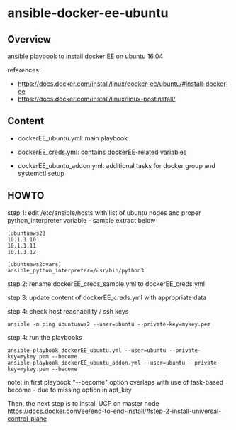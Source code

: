 # ansible-docker-ee-ubuntu

## Overview
ansible playbook to install docker EE on ubuntu 16.04

references:
- https://docs.docker.com/install/linux/docker-ee/ubuntu/#install-docker-ee
- https://docs.docker.com/install/linux/linux-postinstall/


## Content
- dockerEE_ubuntu.yml: main playbook

- dockerEE_creds.yml: contains dockerEE-related variables 

- dockerEE_ubuntu_addon.yml: additional tasks for docker group and systemctl setup


## HOWTO

step 1: edit /etc/ansible/hosts with list of ubuntu nodes and proper python_interpreter variable - sample extract below

```
[ubuntuaws2]
10.1.1.10
10.1.1.11
10.1.1.12

[ubuntuaws2:vars]
ansible_python_interpreter=/usr/bin/python3
```




step 2: rename dockerEE_creds_sample.yml to dockerEE_creds.yml

step 3: update content of dockerEE_creds.yml with appropriate data

step 4: check host reachability / ssh keys 

```
ansible -m ping ubuntuaws2 --user=ubuntu --private-key=mykey.pem
```

step 4: run the playbooks 

```
ansible-playbook dockerEE_ubuntu.yml --user=ubuntu --private-key=mykey.pem --become
ansible-playbook dockerEE_ubuntu_addon.yml --user=ubuntu --private-key=mykey.pem --become
```


note: in first playbook "--become" option overlaps with use of task-based become - due to missing option in apt_key


Then, the next step is to install UCP on master node
https://docs.docker.com/ee/end-to-end-install/#step-2-install-universal-control-plane